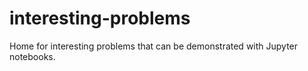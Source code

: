 # interesting-problems
Home for interesting problems that can be demonstrated with Jupyter notebooks.
